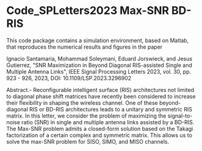 # Code_SPLetters2023 Max-SNR BD-RIS

This code package contains a simulation environment, based on Matlab, that reproduces the numerical results and figures in the paper

Ignacio Santamaria, Mohammad Soleymani, Eduard Jorswieck, and Jesus Gutierrez, "SNR Maximization in Beyond Diagonal RIS-assisted Single and Multiple Antenna Links", IEEE Signal Processing Letters 2023, vol. 30, pp. 923 - 926, 2023, DOI: 10.1109/LSP.2023.3296902 

Abstract.- Reconfigurable intelligent surface (RIS) architectures not limited to diagonal phase shift matrices have recently been considered to increase their flexibility in shaping the wireless channel. One of these beyond-diagonal RIS or BD-RIS architectures leads to a unitary and symmetric RIS matrix. In this letter, we consider the problem of maximizing the signal-to-noise ratio (SNR) in single and multiple antenna links assisted by a BD-RIS. The Max-SNR problem admits a closed-form solution based on the Takagi factorization of a certain complex and symmetric matrix. This allows us to solve the max-SNR problem for SISO, SIMO, and MISO channels.

